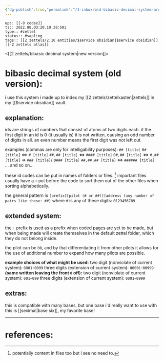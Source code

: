 ```yaml
---
{"dg-publish":true,"permalink":"/1-inbox/old-bibasic-decimal-system-archived/","dgHomeLink":true,"dgPassFrontmatter":false}
---
```


```
up:: [[-0 codex]]
ts:: 2022.08.03:20.10.38:501
type:: #zettel
status:: #sapling
tags:: [[2 zettels/2.10 entities/$service obsidian|$service obsidian]] [[-2 zettels atlas]]
```

<[[2 zettels/bibasic decimal system|new version]]>
# bibasic decimal system (old version):

i use this system i made up to index my [[2 zettels/zettelkasten|zettels]] in my [[$service obsidian]] vault.

## explanation:

ids are strings of numbers that consist of atoms of two digits each.
if the first digit in an id is 0 (it usually is) it is not written, causing an odd number of digits in all.
an even number means the first digit was not left out.

examples (commas are only for intelligability purposes):
`## [title]`
`0# [title]` <=> `# [title]`
`##,## [title]` <=> `#### [title]`
`0#,## [title]` <=> `#,## [title]` => `### [title]`/ `0### [title]`
`##,##,## [title]` <=> `###### [title]`
... and so on...

these id codes can be put in names of folders or files. [^1]
important files usually have a `+` put before the code to sort them out of the other files when sorting alphabetically.

the general pattern is `[prefix][pilot (# or ##)][address (any number of pairs like these: ##)`
where `#` is any of these digits: `0123456789`

## extended system:

the `!` prefix is used as a prefix when coded pages are yet to be made, but when being made will create themselves in the default zettel folder, which they do not belong inside.

the pilot can be `00`, and by that differentiating it from other pilots it allows for the use of additional number to expand how many pilots are possible.

**example choices of what might be used:**
two digit  (nonviolate of current system): `0001`-`0099`
three digits (extension of current system): `00001`-`00999`
**(same written leaving the front `0` off):**
two digit  (nonviolate of current system): `001`-`099`
three digits (extension of current system): `0001`-`0999`

## extras:

this is compatible with many bases, but one base i'd really want to use with this is [[seximal|base six]], my favorite base!

---
# references:

[^1]: potentially content in files too but i see no need to.